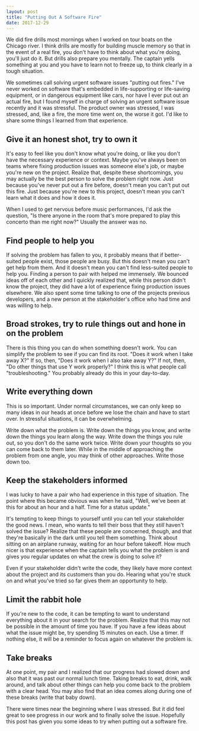 ```yaml
---
layout: post
title: "Putting Out A Software Fire"
date: 2017-12-29
---
```


We did fire drills most mornings when I worked on tour boats on the Chicago river.
I think drills are mostly for building muscle memory so that in the event of a real fire, you don't have to think about what you're doing, you'll just do it.
But drills also prepare you mentally.
The captain yells something at you and you have to learn not to freeze up, to think clearly in a tough situation.

We sometimes call solving urgent software issues "putting out fires."
I've never worked on software that's embedded in life-supporting or life-saving equipment, or in dangerous equipment like cars, nor have I ever put out an actual fire, but I found myself in charge of solving an urgent software issue recently and it was stressful.
The product owner was stressed, I was stressed, and, like a fire, the more time went on, the worse it got.
I'd like to share some things I learned from that experience.

## Give it an honest shot, try to own it ##
It's easy to feel like you don't know what you're doing, or like you don't have the necessary experience or context.
Maybe you've always been on teams where fixing production issues was someone else's job, or maybe you're new on the project.
Realize that, despite these shortcomings, you may actually be the best person to solve the problem right now.
Just because you've never put out a fire before, doesn't mean you can't put out this fire.
Just because you're new to this project, doesn't mean you can't learn what it does and how it does it.

When I used to get nervous before music performances, I'd ask the question, "Is there anyone in the room that's more prepared to play this concerto than me right now?"
Usually the answer was no.

## Find people to help you ##
If solving the problem has fallen to you, it probably means that if better-suited people exist, those people are busy.
But this doesn't mean you can't get help from them.
And it doesn't mean you can't find less-suited people to help you.
Finding a person to pair with helped me immensely.
We bounced ideas off of each other and I quickly realized that, while this person didn't know the project, they did have a lot of experience fixing production issues elsewhere.
We also spent some time talking to one of the projects previous developers, and a new person at the stakeholder's office who had time and was willing to help.

## Broad strokes, try to rule things out and hone in on the problem ##
There is this thing you can do when something doesn't work.
You can simplify the problem to see if you can find its root.
"Does it work when I take away X?"
If so, then, "Does it work when I also take away Y?"
If not, then, "Do other things that use Y work properly?"
I think this is what people call "troubleshooting."
You probably already do this in your day-to-day.

## Write everything down ##
This is so important.
Under normal circumstances, we can only keep so many ideas in our heads at once before we lose the chain and have to start over.
In stressful situations, it can be overwhelming.

Write down what the problem is.
Write down the things you know, and write down the things you learn along the way.
Write down the things you rule out, so you don't do the same work twice.
Write down your thoughts so you can come back to them later.
While in the middle of approaching the problem from one angle, you may think of other approaches.
Write those down too.

## Keep the stakeholders informed ##
I was lucky to have a pair who had experience in this type of situation.
The point where this became obvious was when he said, "Well, we've been at this for about an hour and a half. Time for a status update."

It's tempting to keep things to yourself until you can tell your stakeholder the good news.
I mean, who wants to tell their boss that they *still* haven't solved the issue?
Realize that these people are concerned, though, and that they're basically in the dark until you tell them something.
Think about sitting on an airplane runway, waiting for an hour before takeoff.
How much nicer is that experience when the captain tells you what the problem is and gives you regular updates on what the crew is doing to solve it?

Even if your stakeholder didn't write the code, they likely have more context about the project and its customers than you do.
Hearing what you're stuck on and what you've tried so far gives them an opportunity to help.

## Limit the rabbit hole ##
If you're new to the code, it can be tempting to want to understand everything about it in your search for the problem.
Realize that this may not be possible in the amount of time you have.
If you have a few ideas about what the issue might be, try spending 15 minutes on each.
Use a timer.
If nothing else, it will be a reminder to focus again on whatever the problem is.

## Take breaks ##
At one point, my pair and I realized that our progress had slowed down and also that it was past our normal lunch time.
Taking breaks to eat, drink, walk around, and talk about other things can help you come back to the problem with a clear head.
You may also find that an idea comes along during one of these breaks (write that baby down).

There were times near the beginning where I was stressed.
But it did feel great to see progress in our work and to finally solve the issue.
Hopefully this post has given you some ideas to try when putting out a software fire.
